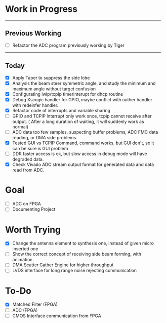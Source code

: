 # Work in Progress
---
## Previous Working
- [ ] Refactor the ADC program previously working by Tiger
--- 
## Today
- [x] Apply Taper to suppress the side lobe
- [x] Analysis the beam steer symmetric angle, and study the minimum and maximum angle without target confusion
- [x] Configurating lwip/tcpip timerinterupt for dhcp routine
- [x] Debug Xscugic handler for GPIO, maybe conflict with outher handler with redeinfer handler.
- [x] Refactor code of interrupts and variable sharing
- [ ] GPIO and TCPIP Interrupt only work once, tcpip cannot receive after output. ( After a long duration of waiting, it will suddenly work as normal)
- [ ] ADC data too few samples, suspecting buffer problems, ADC FMC data reading, or DMA side problems.
- [x] Tested GUI vs TCPIP Command, command works, but GUI don't, so it can be sure is GUI problem
- [ ] DDR faster access is ok, but slow access in debug mode will have degraded data.
- [x] Check Vivado ADC stream output format for generated data and data read from ADC.

# Goal 
- [ ] ADC on FPGA
- [ ] Documenting Project

# Worth Trying
- [x] Change the antenna element to synthesis one, instead of given micro inserted one
- [ ]  Show the correct concept of receiving side beam forming, with animation. 
- [ ] DMA Scatter Gather Engine for higher throughput 
- [ ] LVDS interface for long range noise rejecting communication

# To-Do
- [x] Matched Filter (FPGA)
- [ ] ADC (FPGA)
- [ ] CMOS Interface communication from FPGA

